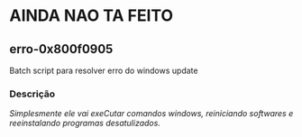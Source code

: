 # AINDA NAO TA FEITO

## erro-0x800f0905
Batch script para resolver erro do windows update

### Descrição

*Simplesmente ele vai exeCutar comandos windows, reiniciando softwares e reeinstalando programas desatulizados.*  
